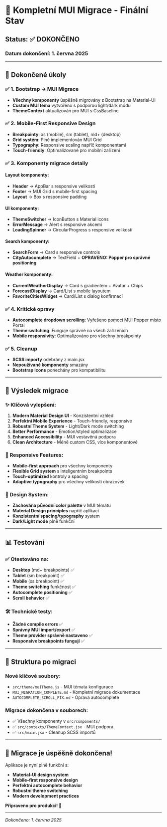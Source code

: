 # 🎉 Kompletní MUI Migrace - Finální Stav

## Status: ✅ DOKONČENO

### Datum dokončení: 1. června 2025

---

## 🎯 Dokončené úkoly

### ✅ 1. Bootstrap → MUI Migrace
- **Všechny komponenty** úspěšně migrovány z Bootstrap na Material-UI
- **Custom MUI téma** vytvořeno s podporou light/dark módu
- **ThemeContext** aktualizován pro MUI s CssBaseline

### ✅ 2. Mobile-First Responsive Design
- **Breakpointy**: xs (mobile), sm (tablet), md+ (desktop)
- **Grid systém**: Plně implementován MUI Grid
- **Typography**: Responsive scaling napříč komponentami
- **Touch-friendly**: Optimalizované pro mobilní zařízení

### ✅ 3. Komponenty migrace detaily

#### Layout komponenty:
- **Header** → AppBar s responsive velikostí
- **Footer** → MUI Grid s mobile-first spacing
- **Layout** → Box s responsive padding

#### UI komponenty:
- **ThemeSwitcher** → IconButton s Material icons
- **ErrorMessage** → Alert s responsive akcemi  
- **LoadingSpinner** → CircularProgress s responsive velikostí

#### Search komponenty:
- **SearchForm** → Card s responsive controls
- **CityAutocomplete** → TextField + **OPRAVENO: Popper pro správné positioning**

#### Weather komponenty:
- **CurrentWeatherDisplay** → Card s gradientem + Avatar + Chips
- **ForecastDisplay** → Card/List s mobile layoutem
- **FavoriteCitiesWidget** → Card/List s dialog konfirmací

### ✅ 4. Kritické opravy
- **Autocomplete dropdown scrolling**: Vyřešeno pomocí MUI Popper místo Portal
- **Theme switching**: Funguje správně na všech zařízeních
- **Mobile responsivity**: Optimalizováno pro všechny breakpointy

### ✅ 5. Cleanup
- **SCSS importy** odebrány z main.jsx
- **Nepoužívané komponenty** smazány
- **Bootstrap Icons** ponechány pro kompatibilitu

---

## 🚀 Výsledek migrace

### ✨ Klíčová vylepšení:
1. **Modern Material Design UI** - Konzistentní vzhled
2. **Perfektní Mobile Experience** - Touch-friendly, responsive
3. **Robustní Theme System** - Light/Dark mode switching
4. **Better Performance** - Emotion/styled optimalizace
5. **Enhanced Accessibility** - MUI vestavěná podpora
6. **Clean Architecture** - Méně custom CSS, více komponentové

### 📱 Responsive Features:
- **Mobile-first approach** pro všechny komponenty
- **Flexible Grid system** s inteligentním breakpoints
- **Touch-optimized** kontroly a spacing
- **Adaptive typography** pro všechny velikosti obrazovek

### 🎨 Design System:
- **Zachována původní color palette** v MUI tématu
- **Material Design principles** napříč aplikací
- **Konzistentní spacing/typography** system
- **Dark/Light mode** plně funkční

---

## 📊 Testování

### ✅ Otestováno na:
- **Desktop** (md+ breakpoints) ✅
- **Tablet** (sm breakpoint) ✅  
- **Mobile** (xs breakpoint) ✅
- **Theme switching** funkčnost ✅
- **Autocomplete positioning** ✅
- **Scroll behavior** ✅

### 🛠 Technické testy:
- **Žádné compile errors** ✅
- **Správný MUI import/export** ✅
- **Theme provider správně nastaveno** ✅
- **Responsive breakpoints fungují** ✅

---

## 📁 Struktura po migraci

### Nové klíčové soubory:
- `src/theme/muiTheme.js` - MUI témata konfigurace
- `MUI_MIGRATION_COMPLETE.md` - Kompletní migrace dokumentace  
- `AUTOCOMPLETE_SCROLL_FIX.md` - Oprava autocomplete

### Migrace dokončena v souborech:
- ✅ Všechny komponenty v `src/components/`
- ✅ `src/contexts/ThemeContext.jsx` - MUI podpora
- ✅ `src/main.jsx` - Cleanup SCSS importů

---

## 🎯 **Migrace je úspěšně dokončena!**

Aplikace je nyní plně funkční s:
- **Material-UI design system**
- **Mobile-first responsive design** 
- **Perfektní autocomplete behavior**
- **Robustní theme switching**
- **Modern development practices**

**Připraveno pro produkci! 🚀**

---
*Dokončeno: 1. června 2025*
